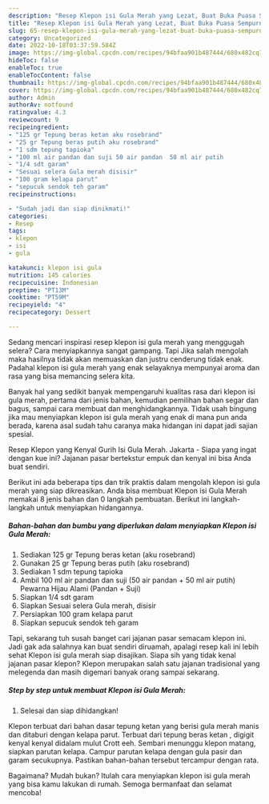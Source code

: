 ```yaml
---
description: "Resep Klepon isi Gula Merah yang Lezat, Buat Buka Puasa Sempurna"
title: "Resep Klepon isi Gula Merah yang Lezat, Buat Buka Puasa Sempurna"
slug: 65-resep-klepon-isi-gula-merah-yang-lezat-buat-buka-puasa-sempurna
category: Uncategorized
date: 2022-10-18T03:37:59.584Z
image: https://img-global.cpcdn.com/recipes/94bfaa901b487444/680x482cq70/klepon-isi-gula-merah-foto-resep-utama.jpg
hideToc: false
enableToc: true
enableTocContent: false
thumbnail: https://img-global.cpcdn.com/recipes/94bfaa901b487444/680x482cq70/klepon-isi-gula-merah-foto-resep-utama.jpg
cover: https://img-global.cpcdn.com/recipes/94bfaa901b487444/680x482cq70/klepon-isi-gula-merah-foto-resep-utama.jpg
author: Admin
authorAv: notfound
ratingvalue: 4.3
reviewcount: 9
recipeingredient:
- "125 gr Tepung beras ketan aku rosebrand"
- "25 gr Tepung beras putih aku rosebrand"
- "1 sdm tepung tapioka"
- "100 ml air pandan dan suji 50 air pandan  50 ml air putih                      Pewarna Hijau Alami Pandan  Suji"
- "1/4 sdt garam"
- "Sesuai selera Gula merah disisir"
- "100 gram kelapa parut"
- "sepucuk sendok teh garam"
recipeinstructions:

- "Sudah jadi dan siap dinikmati!"
categories:
- Resep
tags:
- klepon
- isi
- gula

katakunci: klepon isi gula 
nutrition: 145 calories
recipecuisine: Indonesian
preptime: "PT13M"
cooktime: "PT59M"
recipeyield: "4"
recipecategory: Dessert

---
```



Sedang mencari inspirasi resep klepon isi gula merah yang menggugah selera? Cara menyiapkannya sangat gampang. Tapi Jika salah mengolah maka hasilnya tidak akan memuaskan dan justru cenderung tidak enak. Padahal klepon isi gula merah yang enak selayaknya mempunyai aroma dan rasa yang bisa memancing selera kita.


Banyak hal yang sedikit banyak mempengaruhi kualitas rasa dari klepon isi gula merah, pertama dari jenis bahan, kemudian pemilihan bahan segar dan bagus, sampai cara membuat dan menghidangkannya. Tidak usah bingung jika mau menyiapkan klepon isi gula merah yang enak di mana pun anda berada, karena asal sudah tahu caranya maka hidangan ini dapat jadi sajian spesial.

Resep Klepon yang Kenyal Gurih Isi Gula Merah. Jakarta - Siapa yang ingat dengan kue ini? Jajanan pasar bertekstur empuk dan kenyal ini bisa Anda buat sendiri.


Berikut ini ada beberapa tips dan trik praktis dalam mengolah klepon isi gula merah yang siap dikreasikan. Anda bisa membuat Klepon isi Gula Merah memakai 8 jenis bahan dan 0 langkah pembuatan. Berikut ini langkah-langkah untuk menyiapkan hidangannya.

<!--inarticleads1-->

##### Bahan-bahan dan bumbu yang diperlukan dalam menyiapkan Klepon isi Gula Merah:

1. Sediakan 125 gr Tepung beras ketan (aku rosebrand)
1. Gunakan 25 gr Tepung beras putih (aku rosebrand)
1. Sediakan 1 sdm tepung tapioka
1. Ambil 100 ml air pandan dan suji (50 air pandan + 50 ml air putih)                      Pewarna Hijau Alami (Pandan + Suji)
1. Siapkan 1/4 sdt garam
1. Siapkan Sesuai selera Gula merah, disisir
1. Persiapkan 100 gram kelapa parut
1. Siapkan sepucuk sendok teh garam


Tapi, sekarang tuh susah banget cari jajanan pasar semacam klepon ini. Jadi gak ada salahnya kan buat sendiri diruamah, apalagi resep kali ini lebih sehat Klepon isi gula merah siap disajikan. Siapa sih yang tidak kenal jajanan pasar klepon? Klepon merupakan salah satu jajanan tradisional yang melegenda dan masih digemari banyak orang sampai sekarang. 

<!--inarticleads2-->

##### Step by step untuk membuat Klepon isi Gula Merah:


1. Selesai dan siap dihidangkan!

Klepon terbuat dari bahan dasar tepung ketan yang berisi gula merah manis dan ditaburi dengan kelapa parut. Terbuat dari tepung beras ketan , digigit kenyal kenyal didalam mulut Crott eeh. Sembari menunggu klepon matang, siapkan parutan kelapa. Campur parutan kelapa dengan gula pasir dan garam secukupnya. Pastikan bahan-bahan tersebut tercampur dengan rata. 

Bagaimana? Mudah bukan? Itulah cara menyiapkan klepon isi gula merah yang bisa kamu lakukan di rumah. Semoga bermanfaat dan selamat mencoba!
